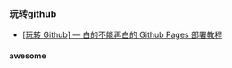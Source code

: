 ### 玩转github


- [[玩转 Github] — 白的不能再白的 Github Pages 部署教程](https://juejin.cn/post/6844903616499679245)


#### awesome


